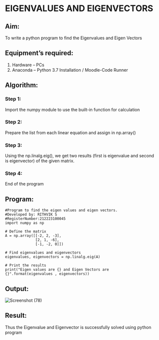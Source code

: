# EIGENVALUES AND EIGENVECTORS
## Aim:
To write a python program to find the Eigenvalues and Eigen Vectors
## Equipment’s required:
1. 	Hardware – PCs
2. 	Anaconda – Python 3.7 Installation / Moodle-Code Runner
## Algorithm:
### Step 1:
Import the numpy module to use the built-in function for calculation
### Step 2:
Prepare the list from each linear equation and assign in np.array()
### Step 3: 
Using the np.linalg.eig(),  we get two results (first is eigenvalue and second is eigenvector) of the given matrix.
### Step 4: 
End of the program
## Program:
```
#Program to find the eigen values and eigen vectors.
#Developed by: RITHVIK S
#RegisterNumber:212223100045
import numpy as np

# Define the matrix
A = np.array([[-2, 2, -3],
              [2, 1, -6],
              [-1, -2, 0]])

# Find eigenvalues and eigenvectors
eigenvalues, eigenvectors = np.linalg.eig(A)

# Print the results
print("Eigen values are {} and Eigen Vectors are {}".format(eigenvalues , eigenvectors))
```
## Output:
![Screenshot (78)](https://github.com/Rithviknathan/EIGENVALUES-AND-EIGENVECTORS/assets/148410509/bbc676c6-b9d7-43ab-8fe7-0b0ffd30a486)

## Result:
Thus the Eigenvalue and Eigenvector is successfully solved using python program
